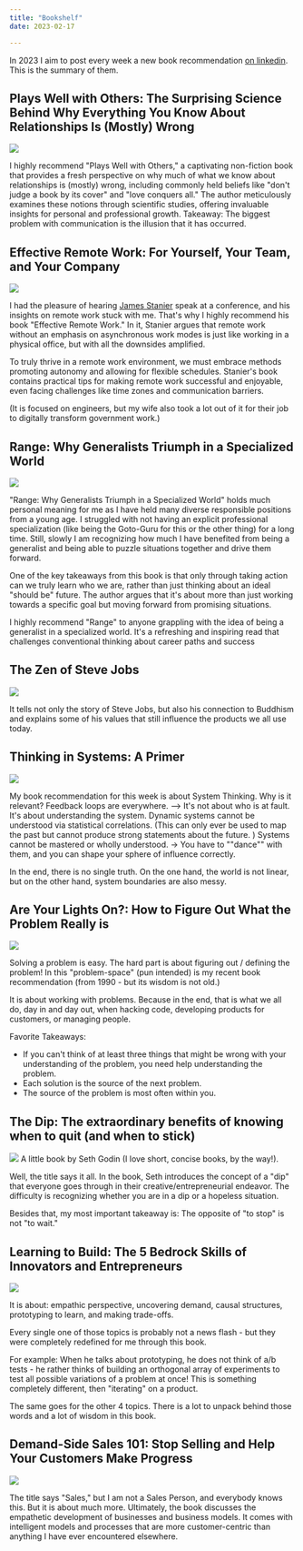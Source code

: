 ```yaml
---
title: "Bookshelf"
date: 2023-02-17

---
```


In 2023 I aim to post every week a new book recommendation [on linkedin](https://www.linkedin.com/in/klaus-breyer/). This is the summary of them.

## Plays Well with Others: The Surprising Science Behind Why Everything You Know About Relationships Is (Mostly) Wrong

[![](plays.png#small)](https://amzn.to/3L0VDCo "Buy it on Amazon")

I highly recommend "Plays Well with Others," a captivating non-fiction book that provides a fresh perspective on why much of what we know about relationships is (mostly) wrong, including commonly held beliefs like "don't judge a book by its cover" and "love conquers all." The author meticulously examines these notions through scientific studies, offering invaluable insights for personal and professional growth.
Takeaway: The biggest problem with communication is the illusion that it has occurred.

## Effective Remote Work: For Yourself, Your Team, and Your Company

[![](remote.png#small)](https://amzn.to/3z5WxqO "Buy it on Amazon")

I had the pleasure of hearing [James Stanier](https://www.theengineeringmanager.com/) speak at a conference, and his insights on remote work stuck with me. That's why I highly recommend his book "Effective Remote Work." In it, Stanier argues that remote work without an emphasis on asynchronous work modes is just like working in a physical office, but with all the downsides amplified.

To truly thrive in a remote work environment, we must embrace methods promoting autonomy and allowing for flexible schedules. Stanier's book contains practical tips for making remote work successful and enjoyable, even facing challenges like time zones and communication barriers.

(It is focused on engineers, but my wife also took a lot out of it for their job to digitally transform government work.)

## Range: Why Generalists Triumph in a Specialized World

[![](range.png#small)](https://amzn.to/3LgttE7 "Buy it on Amazon")

"Range: Why Generalists Triumph in a Specialized World" holds much personal meaning for me as I have held many diverse responsible positions from a young age. I struggled with not having an explicit professional specialization (like being the Goto-Guru for this or the other thing) for a long time. Still, slowly I am recognizing how much I have benefited from being a generalist and being able to puzzle situations together and drive them forward.

One of the key takeaways from this book is that only through taking action can we truly learn who we are, rather than just thinking about an ideal "should be" future. The author argues that it's about more than just working towards a specific goal but moving forward from promising situations.

I highly recommend "Range" to anyone grappling with the idea of being a generalist in a specialized world. It's a refreshing and inspiring read that challenges conventional thinking about career paths and success

## The Zen of Steve Jobs

[![](jobs.png#small)](https://amzn.to/3ZChPaM "Buy it on Amazon")

It tells not only the story of Steve Jobs, but also his connection to Buddhism and explains some of his values that still influence the products we all use today.

## Thinking in Systems: A Primer

[![](systems.png#small)](https://amzn.to/3lZmQf0 "Buy it on Amazon")

My book recommendation for this week is about System Thinking.
Why is it relevant? Feedback loops are everywhere. --> It's not about who is at fault. It's about understanding the system.
Dynamic systems cannot be understood via statistical correlations. (This can only ever be used to map the past but cannot produce strong statements about the future. )
Systems cannot be mastered or wholly understood. -> You have to ""dance"" with them, and you can shape your sphere of influence correctly.

In the end, there is no single truth. On the one hand, the world is not linear, but on the other hand, system boundaries are also messy.

## Are Your Lights On?: How to Figure Out What the Problem Really is

[![](lights-on.png#small)](https://amzn.to/3Xn9g1Y "Buy it on Amazon")

Solving a problem is easy. The hard part is about figuring out / defining the problem!
In this "problem-space" (pun intended) is my recent book recommendation (from 1990 - but its wisdom is not old.)

It is about working with problems. Because in the end, that is what we all do, day in and day out, when hacking code, developing products for customers, or managing people.

Favorite Takeaways:
- If you can't think of at least three things that might be wrong with your understanding of the problem, you need help understanding the problem.
- Each solution is the source of the next problem.
- The source of the problem is most often within you.

## The Dip: The extraordinary benefits of knowing when to quit (and when to stick)

[![](dip.png#small)](https://amzn.to/40uteL1 "Buy it on Amazon")
A little book by Seth Godin (I love short, concise books, by the way!).

Well, the title says it all. In the book, Seth introduces the concept of a "dip" that everyone goes through in their creative/entrepreneurial endeavor. The difficulty is recognizing whether you are in a dip or a hopeless situation.

Besides that, my most important takeaway is: The opposite of "to stop" is not "to wait."

## Learning to Build: The 5 Bedrock Skills of Innovators and Entrepreneurs

[![](learning-build.png#small)](https://amzn.to/3lJ6Nll "Buy it on Amazon")

It is about: empathic perspective, uncovering demand, causal structures, prototyping to learn, and making trade-offs.

Every single one of those topics is probably not a news flash - but they were completely redefined for me through this book.

For example: When he talks about prototyping, he does not think of a/b tests - he rather thinks of building an orthogonal array of experiments to test all possible variations of a problem at once!
This is something completely different, then "iterating" on a product.

The same goes for the other 4 topics. There is a lot to unpack behind those words and a lot of wisdom in this book.

## Demand-Side Sales 101: Stop Selling and Help Your Customers Make Progress

[![](demand-sales.png#small)](https://amzn.to/3kIZj0V "Buy it on Amazon")

The title says "Sales," but I am not a Sales Person, and everybody knows this. But it is about much more. Ultimately, the book discusses the empathetic development of businesses and business models. It comes with intelligent models and processes that are more customer-centric than anything I have ever encountered elsewhere.

